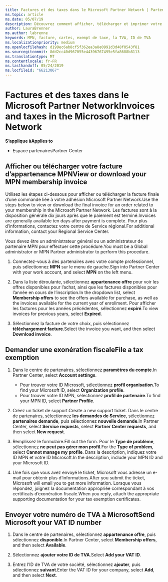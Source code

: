```yaml
---
title: Factures et des taxes dans le Microsoft Partner Network | Partenaires
ms.topic: article
ms.date: 05/07/19
description: Découvrez comment afficher, télécharger et imprimer votre MPN appartenance ivoice, ainsi que les fichiers d’exemption de taxe et envoyer à Microsoft votre numéro de TVA.
author: LauraBrenner
ms.author: labrenne
keywords: MPN, facture, cartes, exempt de taxe, la TVA, ID de TVA
ms.localizationpriority: medium
ms.openlocfilehash: d199ec6ab8cf5f362ea3a8e0991d3d48f0543f81
ms.sourcegitcommit: 8dd2cc40d967055e44396767495e5fa8688b8113
ms.translationtype: MT
ms.contentlocale: fr-FR
ms.lasthandoff: 05/24/2019
ms.locfileid: "66213067"
---
```

# <a name="invoices-and-taxes-in-the-microsoft-partner-network"></a><span data-ttu-id="1d9e1-104">Factures et des taxes dans le Microsoft Partner Network</span><span class="sxs-lookup"><span data-stu-id="1d9e1-104">Invoices and taxes in the Microsoft Partner Network</span></span>

<span data-ttu-id="1d9e1-105">**S’applique à**</span><span class="sxs-lookup"><span data-stu-id="1d9e1-105">**Applies to**</span></span>

-  <span data-ttu-id="1d9e1-106">Espace partenaires</span><span class="sxs-lookup"><span data-stu-id="1d9e1-106">Partner Center</span></span>

## <a name="view-or-download-your-mpn-membership-invoice"></a><span data-ttu-id="1d9e1-107">Afficher ou télécharger votre facture d’appartenance MPN</span><span class="sxs-lookup"><span data-stu-id="1d9e1-107">View or download your MPN membership invoice</span></span>

<span data-ttu-id="1d9e1-108">Utilisez les étapes ci-dessous pour afficher ou télécharger la facture finale d’une commande liée à votre adhésion Microsoft Partner Network.</span><span class="sxs-lookup"><span data-stu-id="1d9e1-108">Use the steps below to view or download the final invoice for an order related to your membership in the Microsoft Partner Network.</span></span> <span data-ttu-id="1d9e1-109">Les factures sont à la disposition générale dix jours après que le paiement est terminé.</span><span class="sxs-lookup"><span data-stu-id="1d9e1-109">Invoices are generally available ten days after payment is complete.</span></span> <span data-ttu-id="1d9e1-110">Pour plus d’informations, contactez votre centre de Service régional.</span><span class="sxs-lookup"><span data-stu-id="1d9e1-110">For additional information, contact your Regional Service Center.</span></span>  

<span data-ttu-id="1d9e1-111">Vous devez être un administrateur général ou un administrateur de partenaire MPN pour effectuer cette procédure.</span><span class="sxs-lookup"><span data-stu-id="1d9e1-111">You must be a Global administrator or MPN Partner administrator to perform this procedure.</span></span> 

1.  <span data-ttu-id="1d9e1-112">Connectez-vous à des partenaires avec votre compte professionnel, puis sélectionnez **MPN** sur le menu de gauche.</span><span class="sxs-lookup"><span data-stu-id="1d9e1-112">Sign into Partner Center with your work account, and select **MPN** on the left menu.</span></span>

4.  <span data-ttu-id="1d9e1-113">Dans la liste déroulante, sélectionnez **appartenance offre** pour voir les offres disponibles pour l’achat, ainsi que les factures disponibles pour l’année en cours de l’inscription.</span><span class="sxs-lookup"><span data-stu-id="1d9e1-113">In the dropdown list, select **Membership offers** to see the offers available for purchase, as well as the invoices available for the current year of enrollment.</span></span> <span data-ttu-id="1d9e1-114">Pour afficher les factures pour les années précédentes, sélectionnez **expiré**.</span><span class="sxs-lookup"><span data-stu-id="1d9e1-114">To view invoices for previous years, select **Expired**.</span></span>

6.  <span data-ttu-id="1d9e1-115">Sélectionnez la facture de votre choix, puis sélectionnez **téléchargement facture**.</span><span class="sxs-lookup"><span data-stu-id="1d9e1-115">Select the invoice you want, and then select **Download invoice**.</span></span> 

## <a name="file-a-tax-exemption"></a><span data-ttu-id="1d9e1-116">Demander une exonération fiscale</span><span class="sxs-lookup"><span data-stu-id="1d9e1-116">File a tax exemption</span></span>

1.  <span data-ttu-id="1d9e1-117">Dans le centre de partenaires, sélectionnez **paramètres du compte**.</span><span class="sxs-lookup"><span data-stu-id="1d9e1-117">In Partner Center, select **Account settings**.</span></span>
    -   <span data-ttu-id="1d9e1-118">Pour trouver votre ID Microsoft, sélectionnez **profil organisation**.</span><span class="sxs-lookup"><span data-stu-id="1d9e1-118">To find your Microsoft ID, select **Organization profile**.</span></span>
    -   <span data-ttu-id="1d9e1-119">Pour trouver votre ID MPN, sélectionnez **profil de partenaire**.</span><span class="sxs-lookup"><span data-stu-id="1d9e1-119">To find your MPN ID, select **Partner Profile**.</span></span>

2.  <span data-ttu-id="1d9e1-120">Créez un ticket de support.</span><span class="sxs-lookup"><span data-stu-id="1d9e1-120">Create a new support ticket.</span></span> <span data-ttu-id="1d9e1-121">Dans le centre de partenaires, sélectionnez **les demandes de Service**, sélectionnez **partenaires demande**, puis sélectionnez **nouvelle demande**.</span><span class="sxs-lookup"><span data-stu-id="1d9e1-121">In Partner Center, select **Service requests**, select **Partner Center requests**, and then select **New request**.</span></span>

3.  <span data-ttu-id="1d9e1-122">Remplissez le formulaire.</span><span class="sxs-lookup"><span data-stu-id="1d9e1-122">Fill out the form.</span></span> <span data-ttu-id="1d9e1-123">Pour le **Type de problème**, sélectionnez **ne peut pas gérer mon profil**.</span><span class="sxs-lookup"><span data-stu-id="1d9e1-123">For the **Type of problem**, select **Cannot manage my profile**.</span></span> <span data-ttu-id="1d9e1-124">Dans la description, indiquez votre ID&nbsp;MPN et votre ID&nbsp;Microsoft.</span><span class="sxs-lookup"><span data-stu-id="1d9e1-124">In the description, include your MPN ID and your Microsoft ID.</span></span>

4.  <span data-ttu-id="1d9e1-125">Une fois que vous avez envoyé le ticket, Microsoft vous adresse un e-mail pour obtenir plus d’informations.</span><span class="sxs-lookup"><span data-stu-id="1d9e1-125">After you submit the ticket, Microsoft will email you to get more information.</span></span> <span data-ttu-id="1d9e1-126">Lorsque vous répondez, joignez la documentation appropriée correspondant à vos certificats d’exonération fiscale.</span><span class="sxs-lookup"><span data-stu-id="1d9e1-126">When you reply, attach the appropriate supporting documentation for your tax exemption certificates.</span></span>

## <a name="send-microsoft-your-vat-id-number"></a><span data-ttu-id="1d9e1-127">Envoyer votre numéro de&nbsp;TVA à Microsoft</span><span class="sxs-lookup"><span data-stu-id="1d9e1-127">Send Microsoft your VAT ID number</span></span>
1.  <span data-ttu-id="1d9e1-128">Dans le centre de partenaires, sélectionnez **appartenance offre**, puis sélectionnez **disponible**.</span><span class="sxs-lookup"><span data-stu-id="1d9e1-128">In Partner Center, select **Membership offers**, and then select **Available**.</span></span> 

2.  <span data-ttu-id="1d9e1-129">Sélectionnez **ajouter votre ID de TVA**.</span><span class="sxs-lookup"><span data-stu-id="1d9e1-129">Select **Add your VAT ID**.</span></span> 

3.  <span data-ttu-id="1d9e1-130">Entrez l’ID de TVA de votre société, sélectionnez **ajouter**, puis sélectionnez **suivant**.</span><span class="sxs-lookup"><span data-stu-id="1d9e1-130">Enter the VAT ID for your company, select **Add**, and then select **Next**.</span></span> 

